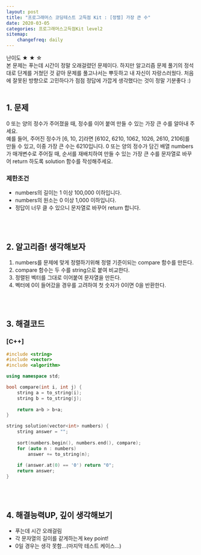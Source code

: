 ```yaml
---
layout: post
title: "프로그래머스 코딩테스트 고득점 Kit : [정렬] 가장 큰 수"
date: 2020-03-05
categories: 프로그래머스고득점Kit level2
sitemap:
    changefreq: daily
---
```


난이도 ★ ★ ☆  
본 문제는 푸는데 시간이 정말 오래걸렸던 문제이다. 하지만 알고리즘 문제 풀기의 정석대로 단계를 거쳤던 것 같아 문제를 풀고나서는 뿌듯하고 내 자신이 자랑스러웠다. 처음에 잘못된 방향으로 고민하다가 점점 정답에 가깝게 생각했다는 것이 정말 기분좋다 :)    
<br/>

## 1. 문제
0 또는 양의 정수가 주어졌을 때, 정수를 이어 붙여 만들 수 있는 가장 큰 수를 알아내 주세요.  
예를 들어, 주어진 정수가 [6, 10, 2]라면 [6102, 6210, 1062, 1026, 2610, 2106]를 만들 수 있고, 이중 가장 큰 수는 6210입니다.
0 또는 양의 정수가 담긴 배열 numbers가 매개변수로 주어질 때, 순서를 재배치하여 만들 수 있는 가장 큰 수를 문자열로 바꾸어 return 하도록 solution 함수를 작성해주세요.

### 제한조건
- numbers의 길이는 1 이상 100,000 이하입니다.
- numbers의 원소는 0 이상 1,000 이하입니다.
- 정답이 너무 클 수 있으니 문자열로 바꾸어 return 합니다.
<br/>
<br/>

## 2. 알고리즘! 생각해보자
1) numbers를 문제에 맞게 정렬하기위해 정렬 기준이되는 compare 함수를 만든다.  
2) compare 함수는 두 수를 string으로 붙여 비교한다.  
3) 정렬된 벡터를 그대로 이어붙여 문자열을 만든다.  
4) 벡터에 0이 들어갔을 경우를 고려하여 첫 숫자가 0이면 0을 반환한다.  
<br/>
<br/>

## 3. 해결코드
### [C++]
```c++
#include <string>
#include <vector>
#include <algorithm>

using namespace std;

bool compare(int i, int j) {
    string a = to_string(i);
    string b = to_string(j);
    
    return a+b > b+a;
}

string solution(vector<int> numbers) {
    string answer = "";
    
    sort(numbers.begin(), numbers.end(), compare);
    for (auto n : numbers)
        answer += to_string(n);
    
    if (answer.at(0) == '0') return "0";
    return answer;
}
```
<br/>
<br/>

## 4. 해결능력UP, 깊이 생각해보기
- 푸는데 시간 오래걸림
- 각 문자열의 길이를 같게하는게 key point!
- 0일 경우는 생각 못함...(마지막 테스트 케이스...)
<br/>
<br/>